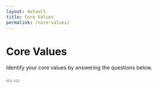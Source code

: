 ```yaml
---
layout: default
title: Core Values
permalink: /core-values/
---
```


<h1>Core Values</h1>
<p>Identify your core values by answering the questions below.</p>

<div id="core-values-container">
    <div id="question"></div>
    <div id="buttons">
        <button id="value1" onclick="selectValue(1)"></button>
        <button id="value2" onclick="selectValue(2)"></button>
    </div>
    <div id="result" style="display: none;">
        <h2>Your Core Values from Most to Least Important</h2>
        <ol id="values-list"></ol>
    </div>
</div>

<script>
    const coreValues = [
        "Integrity",
        "Honesty",
        "Loyalty",
        "Respect",
        "Responsibility",
        "Compassion",
        "Fairness",
        "Commitment",
        "Perseverance",
        "Courage"
    ];

    let currentIndex = 0;
    const valuesCount = coreValues.length;
    const userPreferences = Array(valuesCount).fill(0).map((_, index) => index);

    function shuffle(array) {
        for (let i = array.length - 1; i > 0; i--) {
            const j = Math.floor(Math.random() * (i + 1));
            [array[i], array[j]] = [array[j], array[i]];
        }
    }

    function showQuestion() {
        if (currentIndex < valuesCount - 1) {
            document.getElementById('value1').innerText = coreValues[userPreferences[currentIndex]];
            document.getElementById('value2').innerText = coreValues[userPreferences[currentIndex + 1]];
            document.getElementById('question').innerText = `Which is more important to you?`;
        } else {
            showResult();
        }
    }

    function selectValue(selectedIndex) {
        if (selectedIndex === 1) {
            [userPreferences[currentIndex], userPreferences[currentIndex + 1]] = [userPreferences[currentIndex + 1], userPreferences[currentIndex]];
        }
        currentIndex++;
        showQuestion();
    }

    function showResult() {
        document.getElementById('buttons').style.display = 'none';
        const resultContainer = document.getElementById('result');
        resultContainer.style.display = 'block';
        const valuesList = document.getElementById('values-list');
        userPreferences.forEach(index => {
            const listItem = document.createElement('li');
            listItem.innerText = coreValues[index];
            valuesList.appendChild(listItem);
        });
    }

    shuffle(userPreferences);
    showQuestion();
</script>
